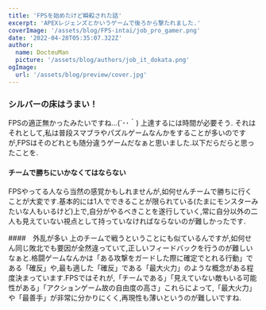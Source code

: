```yaml
---
title: 'FPSを始めたけど瞬殺された話'
excerpt: 'APEXレジェンズとかいうゲームで後ろから撃たれました.'
coverImage: '/assets/blog/FPS-intai/job_pro_gamer.png'
date: '2022-04-28T05:35:07.322Z'
author:
  name: DocteuMan
  picture: '/assets/blog/authors/job_it_dokata.png'
ogImage:
  url: '/assets/blog/preview/cover.jpg'
---
```


### シルバーの床はうまい！
FPSの適正無かったみたいですね...(´･･｀)
上達するには時間が必要そう.
それはそれとして,私は普段スマブラやパズルゲームなんかをすることが多いのですが,FPSはそのどれとも随分違うゲームだなぁと思いました.以下だらだらと思ったことを.

#### チームで勝ちにいかなくてはならない
FPSやってる人なら当然の感覚かもしれませんが,如何せんチームで勝ちに行くことが大変です.基本的には1人でできることが限られている(たまにモンスターみたいな人もいるけど)上で,自分がやるべきことを遂行していく,常に自分以外の二人も見えていない視点として持っていなければならないのが難しかったです.

####　外乱が多い
上のチームで戦うということにも似ているんですが,如何せん同じ敗北でも要因が全然違っていて,正しいフィードバックを行うのが難しいなぁと.格闘ゲームなんかは「ある攻撃をガードした際に確定でとれる行動」である「確反」や,最も適した「確反」である「最大火力」のような概念がある程度決まっています.FPSではそれが,「チームである」「見えていない敵もいる可能性がある」「アクションゲーム故の自由度の高さ」これらによって,「最大火力」や「最善手」が非常に分かりにくく,再現性も薄いというのが難しいですね.


